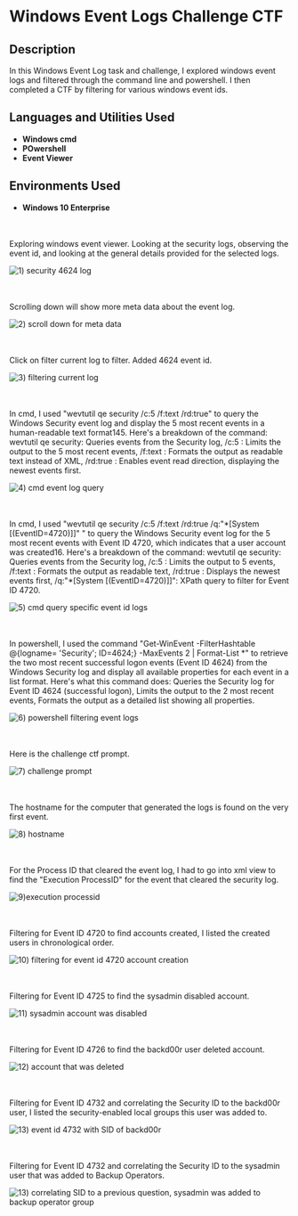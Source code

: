 # Windows Event Logs Challenge CTF

<h2>Description</h2>
In this Windows Event Log task and challenge, I explored windows event logs and filtered through the command line and powershell. I then completed a CTF by filtering for various windows event ids. 

<h2>Languages and Utilities Used</h2>

- <b>Windows cmd</b>
- <b>POwershell</b>
- <b>Event Viewer</b>

<h2>Environments Used </h2>

- <b>Windows 10 Enterprise</b> 

<br />
<br />
Exploring windows event viewer. Looking at the security logs, observing the event id, and looking at the general details provided for the selected logs. 

![1) security 4624 log](https://github.com/user-attachments/assets/9f500ea2-7c49-44d0-bb7a-323d71843763)

<br />
<br />
Scrolling down will show more meta data about the event log. 

![2) scroll down for meta data](https://github.com/user-attachments/assets/8a210274-73ef-4e94-842c-d921510655af)

<br />
<br />  
Click on filter current log to filter. Added 4624 event id. 

![3) filtering current log](https://github.com/user-attachments/assets/3fe27abd-1694-4780-b4df-2ced3c0dee8f)

<br />
<br />
In cmd, I used "wevtutil qe security /c:5 /f:text /rd:true" to query the Windows Security event log and display the 5 most recent events in a human-readable text format145. Here's a breakdown of the command:
wevtutil qe security: Queries events from the Security log,
/c:5 : Limits the output to the 5 most recent events,
/f:text : Formats the output as readable text instead of XML,
/rd:true : Enables event read direction, displaying the newest events first.

![4) cmd event log query](https://github.com/user-attachments/assets/43e1aa36-a369-4d0d-bcb4-e42a06db3de9)

<br />
<br />
In cmd, I used "wevtutil qe security /c:5 /f:text /rd:true /q:"*[System [(EventID=4720)]]" " to query the Windows Security event log for the 5 most recent events with Event ID 4720, which indicates that a user account was created16. Here's a breakdown of the command:
wevtutil qe security: Queries events from the Security log, 
/c:5 : Limits the output to 5 events, 
/f:text : Formats the output as readable text, 
/rd:true : Displays the newest events first, 
/q:"*[System [(EventID=4720)]]": XPath query to filter for Event ID 4720.

![5) cmd query specific event id logs](https://github.com/user-attachments/assets/d64d60ce-b4f0-47aa-a88d-81fc48b7fa9b)

<br />
<br />
In powershell, I used the command "Get-WinEvent -FilterHashtable @{logname= 'Security'; ID=4624;} -MaxEvents 2 | Format-List *" to retrieve the two most recent successful logon events (Event ID 4624) from the Windows Security log and display all available properties for each event in a list format. Here's what this command does:
Queries the Security log for Event ID 4624 (successful logon), 
Limits the output to the 2 most recent events,
Formats the output as a detailed list showing all properties.

![6) powershell filtering event logs](https://github.com/user-attachments/assets/405b2708-da40-40cc-9bcc-d1c473e2d338)

<br />
<br />
Here is the challenge ctf prompt.

![7) challenge prompt](https://github.com/user-attachments/assets/635f6fbd-abea-4d4b-b2ae-aa802be6387e)

<br />
<br />
The hostname for the computer that generated the logs is found on the very first event. 

![8) hostname](https://github.com/user-attachments/assets/fd56e503-ae8d-4167-aa41-97886fd0057c)

<br />
<br />
For the Process ID that cleared the event log, I had to go into xml view to find the "Execution ProcessID" for the event that cleared the security log. 

![9)execution processid](https://github.com/user-attachments/assets/0bb6025f-af21-403a-8d92-b637088e7e4a)

<br />
<br />
Filtering for Event ID 4720 to find accounts created, I listed the created users in chronological order.

![10) filtering for event id 4720 account creation](https://github.com/user-attachments/assets/a3dfe711-704a-44ba-a688-ba4efab8e190)

<br />
<br />
Filtering for Event ID 4725 to find the sysadmin disabled account. 

![11) sysadmin account was disabled](https://github.com/user-attachments/assets/2d7fce75-e89e-42e5-8850-a229a481338f)

<br />
<br />
Filtering for Event ID 4726 to find the backd00r user deleted account. 

![12) account that was deleted](https://github.com/user-attachments/assets/f15d64b3-3390-4e08-9d36-3750dea08673)

<br />
<br />
Filtering for Event ID 4732 and correlating the Security ID to the backd00r user, I listed the security-enabled local groups this user was added to. 

![13) event id 4732 with SID of backd00r](https://github.com/user-attachments/assets/6c9ff868-b9cb-49c4-a060-da61f1960a07)

<br />
<br />
Filtering for Event ID 4732 and correlating the Security ID to the sysadmin user that was added to Backup Operators. 

![13) correlating SID to a previous question, sysadmin was added to backup operator group](https://github.com/user-attachments/assets/3266e5ab-d84e-495a-9b2d-fe3f5b36c894)

<br />
<br />
